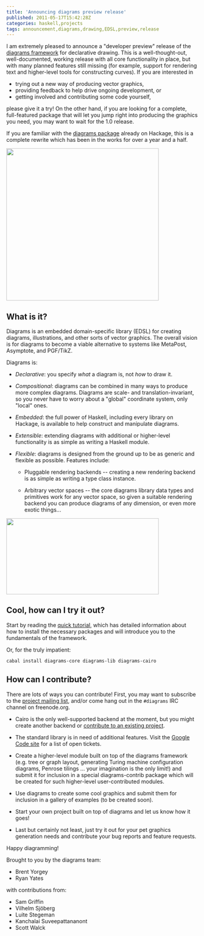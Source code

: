 ```yaml
---
title: 'Announcing diagrams preview release'
published: 2011-05-17T15:42:28Z
categories: haskell,projects
tags: announcement,diagrams,drawing,EDSL,preview,release
---
```


<p>I am extremely pleased to announce a &quot;developer preview&quot; release of the <a href="http://projects.haskell.org/diagrams/">diagrams framework</a> for declarative drawing. This is a well-thought-out, well-documented, working release with all core functionality in place, but with many planned features still missing (for example, support for rendering text and higher-level tools for constructing curves). If you are interested in</p>
<ul>
<li>trying out a new way of producing vector graphics,</li>
<li>providing feedback to help drive ongoing development, or</li>
<li>getting involved and contributing some code yourself,</li>
</ul>
<p>please give it a try! On the other hand, if you are looking for a complete, full-featured package that will let you jump right into producing the graphics you need, you may want to wait for the 1.0 release.</p>
<p>If you are familiar with the <a href="http://hackage.haskell.org/package/diagrams">diagrams package</a> already on Hackage, this is a complete rewrite which has been in the works for over a year and a half.</p>

<a href="http://byorgey.files.wordpress.com/2011/05/fractal.png"><img src="http://byorgey.files.wordpress.com/2011/05/fractal.png" alt="" title="Fractal" width="400" height="400" class="aligncenter size-full wp-image-588" /></a>
<h2 id="what-is-it">What is it?</h2>
<p>Diagrams is an embedded domain-specific library (EDSL) for creating diagrams, illustrations, and other sorts of vector graphics. The overall vision is for diagrams to become a viable alternative to systems like MetaPost, Asymptote, and PGF/TikZ.</p>
<p>Diagrams is:</p>
<ul>
<li><p><em>Declarative</em>: you specify <em>what</em> a diagram is, not <em>how</em> to draw it.</p></li>
<li><p><em>Compositional</em>: diagrams can be combined in many ways to produce more complex diagrams. Diagrams are scale- and translation-invariant, so you never have to worry about a &quot;global&quot; coordinate system, only &quot;local&quot; ones.</p></li>
<li><p><em>Embedded</em>: the full power of Haskell, including every library on Hackage, is available to help construct and manipulate diagrams.</p></li>
<li><p><em>Extensible</em>: extending diagrams with additional or higher-level functionality is as simple as writing a Haskell module.</p></li>
<li><p><em>Flexible</em>: diagrams is designed from the ground up to be as generic and flexible as possible. Features include:</p>
<ul>
<li><p>Pluggable rendering backends -- creating a new rendering backend is as simple as writing a type class instance.</p></li>
<li><p>Arbitrary vector spaces -- the core diagrams library data types and primitives work for any vector space, so given a suitable rendering backend you can produce diagrams of any dimension, or even more exotic things...</p></li>
</ul></li>
</ul>

<a href="http://byorgey.files.wordpress.com/2011/05/paradox1.png"><img src="http://byorgey.files.wordpress.com/2011/05/paradox1.png" alt="" title="paradox" width="400" height="200" class="aligncenter size-full wp-image-592" /></a>
<h2 id="cool-how-can-i-try-it-out">Cool, how can I try it out?</h2>
<p>Start by reading the <a href="http://projects.haskell.org/diagrams/tutorial/DiagramsTutorial.html">quick tutorial</a>, which has detailed information about how to install the necessary packages and will introduce you to the fundamentals of the framework.</p>
<p>Or, for the truly impatient:</p>
<pre><code>cabal install diagrams-core diagrams-lib diagrams-cairo
</code></pre>
<h2 id="how-can-i-contribute">How can I contribute?</h2>
<p>There are lots of ways you can contribute! First, you may want to subscribe to the <a href="http://groups.google.com/group/diagrams-discuss">project mailing list</a>, and/or come hang out in the <code>#diagrams</code> IRC channel on freenode.org.</p>
<ul>
<li><p>Cairo is the only well-supported backend at the moment, but you might create another backend or <a href="http://code.google.com/p/diagrams/wiki/BackendProjects">contribute to an existing project</a>.</p></li>
<li><p>The standard library is in need of additional features. Visit the <a href="http://code.google.com/p/diagrams/">Google Code site</a> for a list of open tickets.</p></li>
<li><p>Create a higher-level module built on top of the diagrams framework (e.g. tree or graph layout, generating Turing machine configuration diagrams, Penrose tilings ... your imagination is the only limit!) and submit it for inclusion in a special diagrams-contrib package which will be created for such higher-level user-contributed modules.</p></li>
<li><p>Use diagrams to create some cool graphics and submit them for inclusion in a gallery of examples (to be created soon).</p></li>
<li><p>Start your own project built on top of diagrams and let us know how it goes!</p></li>
<li><p>Last but certainly not least, just try it out for your pet graphics generation needs and contribute your bug reports and feature requests.</p></li>
</ul>
<p>Happy diagramming!</p>
<p>Brought to you by the diagrams team:</p>
<ul>
<li>Brent Yorgey</li>
<li>Ryan Yates</li>
</ul>
<p>with contributions from:</p>
<ul>
<li>Sam Griffin</li>
<li>Vilhelm Sjöberg</li>
<li>Luite Stegeman</li>
<li>Kanchalai Suveepattananont</li>
<li>Scott Walck</li>
</ul>



